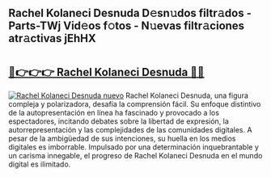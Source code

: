 ## Rachel Kolaneci Desnuda D𝚎sn𝚞dos filtr𝚊dos - Parts-TWj Vid𝚎os f𝚘tos - N𝚞evas filtr𝚊ciones atr𝚊ctivas jEhHX

# <h2><a href="http://mb7vxb.tromn.icu/?c=Rachel+Kolaneci+Desnuda">🔗👉👉👉 Rachel Kolaneci Desnuda 🔗🔗</a></h2>

[![Rachel Kolaneci Desnuda nuevo](https://i.imgur.com/pEAQMta.gif)](http://mb7vxb.tromn.icu/?c=Rachel+Kolaneci+Desnuda)
Rachel Kolaneci Desnuda, una figura compleja y polarizadora, desafía la comprensión fácil. Su enfoque distintivo de la autopresentación en línea ha fascinado y provocado a los espectadores, incitando debates sobre la libertad de expresión, la autorrepresentación y las complejidades de las comunidades digitales. A pesar de la ambigüedad de sus intenciones, su huella en los medios digitales es imborrable. Impulsado por una determinación inquebrantable y un carisma innegable, el progreso de Rachel Kolaneci Desnuda en el mundo digital es ilimitado.

